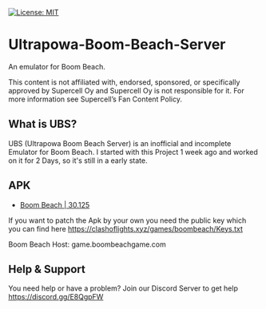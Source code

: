 [![License: MIT](https://img.shields.io/badge/License-MIT-yellow.svg)](https://opensource.org/licenses/MIT)

# Ultrapowa-Boom-Beach-Server
An emulator for Boom Beach.

This content is not affiliated with, endorsed, sponsored, or specifically approved by Supercell Oy and Supercell Oy is not responsible for it. For more information see Supercell’s Fan Content Policy.

## What is UBS?

UBS (Ultrapowa Boom Beach Server) is an inofficial and incomplete Emulator for Boom Beach. I started with this Project 1 week ago and worked on it for 2 Days, so it's still in a early state. 

## APK

* [ Boom Beach | 30.125 ](https://mega.nz/#!YgMAVASL!PRL4Q64XtOVZRazkjKLKL3SlodJLBaox6bR_GFFVSwo)

If you want to patch the Apk by your own you need the public key which you can find here <https://clashoflights.xyz/games/boombeach/Keys.txt>

Boom Beach Host: game.boombeachgame.com

## Help & Support

You need help or have a problem? Join our Discord Server to get help <https://discord.gg/E8QgpFW>
